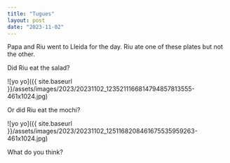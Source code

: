```yaml
---
title: "Tugues"
layout: post
date: "2023-11-02"
---
```


Papa and Riu went to Lleida for the day. Riu ate one of these plates but not the other.

Did Riu eat the salad?

![yo yo]({{ site.baseurl }}/assets/images/2023/20231102_1235211166814794857813555-461x1024.jpg)

Or did Riu eat the mochi?

![yo yo]({{ site.baseurl }}/assets/images/2023/20231102_1251168208461675535959263-461x1024.jpg)

What do you think?

